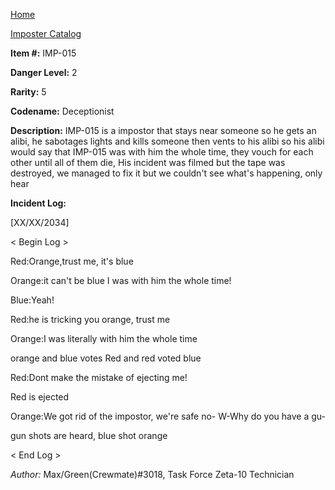 [Home](../../index.md)

[Imposter Catalog](../Imp-log.md)

**Item #:** 
IMP-015

**Danger Level:** 2

**Rarity:** 5

**Codename:** 
Deceptionist

**Description:** 
IMP-015 is a impostor that stays near someone so he gets an alibi, he sabotages lights and kills someone then vents to his alibi so his alibi would say that IMP-015 was with him the whole time, they vouch for each other until all of them die, His incident was filmed but the tape was destroyed, we managed to fix it but we couldn't see what's happening, only hear

**Incident Log:**

[XX/XX/2034]

< Begin Log >

Red:Orange,trust me, it's blue 

Orange:it can't be blue I was with him the whole time! 

Blue:Yeah! 

Red:he is tricking you orange, trust me

Orange:I was literally with him the whole time 

orange and blue votes Red and red voted blue

Red:Dont make the mistake of ejecting me! 

Red is ejected

Orange:We got rid of the impostor, we're safe no- W-Why do you have a gu-

gun shots are heard, blue shot orange

< End Log >

*Author:* Max/Green(Crewmate)#3018, Task Force Zeta-10 Technician